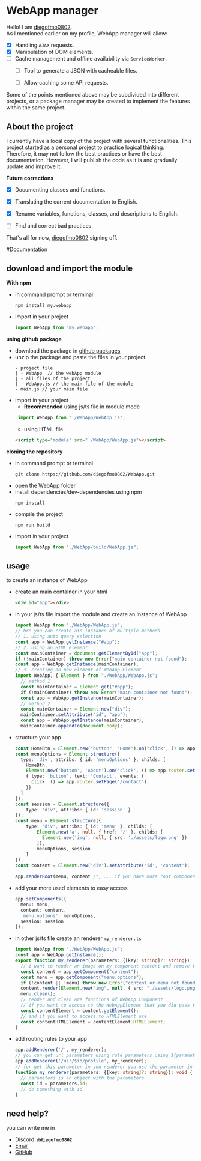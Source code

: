 # WebApp manager
Hello! I am [diegofmo0802](https://diegofmo0802.github.io).<br/>
As I mentioned earlier on my profile, WebApp manager will allow:

- [x] Handling `AJAX` requests.
- [x] Manipulation of DOM elements.
- [ ] Cache management and offline availability via `ServiceWorker`.
  - [ ] Tool to generate a JSON with cacheable files.
  - [ ] Allow caching some API requests.


Some of the points mentioned above may be subdivided into different projects, or a package manager may be created to implement the features within the same project.<br/>



## About the project
I currently have a local copy of the project with several functionalities. This project started as a personal project to practice logical thinking.<br/>
Therefore, it may not follow the best practices or have the best documentation. However, I will publish the code as it is and gradually update and improve it.



**Future corrections**
- [x] Documenting classes and functions.
- [x] Translating the current documentation to English.
- [x] Rename variables, functions, classes, and descriptions to English.
- [ ] Find and correct bad practices.



That's all for now, [diegofmo0802](https://diegofmo0802.github.io) signing off.



#Documentation
## download and import the module
**With npm**
- in command prompt or terminal
  ```npm
  npm install my.webapp
  ```
- import in your project
  ```ts
  import WebApp from "my.webapp";
  ```

**using github package**
- download the package in [github packages](https://github.com/diegofmo0802/WebApp/packages)
- unzip the package and paste the files in your project
  ```text
  - project file
  | - WebApp  // the webApp module
  | - all files of the project
  | - WebApp.js // the main file of the module
  - main.js // your main file
  ```
- import in your project
  - **Recommended** using js/ts file in module mode
   ```ts
    import WebApp from "./WebApp/WebApp.js";
    ```
  - using HTML file
   ```html
   <script type="module" src="./WebApp/WebApp.js"></script>
   ```
**cloning the repository**
- in command prompt or terminal
  ```git
  git clone https://github.com/diegofmo0802/WebApp.git
  ```
- open the WebApp folder
- install dependencies/dev-dependencies using npm
  ```npm
  npm install
  ```
- compile the project
  ```npm
  npm run build
  ```
- import in your project
  ```ts
  import WebApp from "./WebApp/build/WebApp.js";
  ```

## usage
to create an instance of WebApp

- create an main container in your html
  ```HTML
  <div id="app"></div>
  ```
- in your js/ts file import the module and create an instance of WebApp
  ```ts
  import WebApp from "./WebApp/WebApp.js";
  // hre you can create ain instance of multiple methods
  // 1. using auto query selection
  const app = WebApp.getInstance("#app");
  // 2. using an HTML element
  const mainContainer = document.getElementById("app");
  if (!mainContainer) throw new Error("main container not found");
  const app = WebApp.getInstance(mainContainer);
  // 3. creating an new element of WebApp.Element
  import WebApp, { Element } from "./WebApp/WebApp.js";
    // method 1
    const mainContainer = Element.get("#app");
    if (!mainContainer) throw new Error("main container not found");
    const app = WebApp.getInstance(mainContainer);
    // method 2
    const mainContainer = Element.new("div");
    mainContainer.setAttribute("id", "app");
    const app = WebApp.getInstance(mainContainer);
    mainContainer.appendTo(document.body);
  ```
- structure your app
  ```ts
  const HomeBtn = Element.new("button", "Home").on("click", () => app.router.setPage("/"));
  const menuOptions = Element.structure({
    type: 'div', attribs: { id: 'menuOptions' }, childs: [
      HomeBtn,
      Element.new('button', 'About').on('click', () => app.router.setPage('/about')),
      { type: 'button', text: 'Contact', events: {
        click: () => app.router.setPage('/contact')
      }}
    ]
  });
  const session = Element.structure({
      type: 'div', attribs: { id: 'session' }
  });
  const menu = Element.structure({
      type: 'div', attribs: { id: 'menu' }, childs: [
          Element.new('a', null, { href: '/' }, childs: [
            Element.new('img', null, { src: './assets/logo.png' })
          ]),
          menuOptions, session
      ]
  });
  const content = Element.new('div').setAttribute('id', 'content');

  app.renderRoot(menu, content /*, ... if you have more root components/elements */);
  ```
- add your more used elements to easy access
  ```ts
  app.setComponents({
    menu: menu,
    content: content,
    'menu.options': menuOptions,
    session: session
  });
  ```
- in other js/ts file create an renderer `my_renderer.ts`
  ```ts
  import WebApp from "./WebApp/WebApp.js";
  const app = WebApp.getInstance();
  export function my_renderer(parameters: {[key: string]?: string}): void {
    // i want to render an image on my component content and remove the menu options
    const content = app.getComponent("content");
    const menu = app.getComponent("menu.options");
    if (!content || !menu) throw new Error("content or menu not found");
    content.render(Element.new("img", null, { src: "./assets/logo.png" }));
    menu.clean();
    // render and clean are functions of WebApp.Component
    // if you want to access to the WebAppElement that you did pass to app.setComponents() you can use:
    const contentElement = content.getElement();
    // and if you want to access to HTMLElement use
    const contentHTMLElement = contentElement.HTMLElement;
  }
  ```
- add routing rules to your app
  ```ts
  app.addRenderer('/', my_renderer);
  // you can get url parameters using rule parameters using ${parameter}
  app.addRenderer('/usr/$id/profile', my_renderer);
  // for get this parameter in you renderer you use the parameter in the render function
  function my_renderer(parameters: {[key: string]?: string}): void {
    // parameters is an object with the parameters
    const id = parameters.id;
    // do something with id
  }
  ```
## need help?

you can write me in
- Discord: **`@diegofmo0802`**
- [Email](mailto:diegofmo0802@gmail.com?subject=WebApp%20manager%20help)
- [GitHub](https://github.com/diegofmo0802)